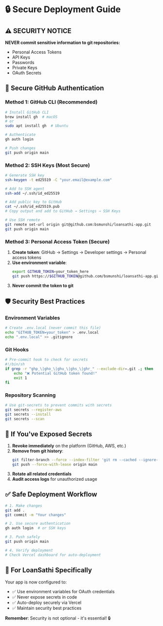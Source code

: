 # 🔒 Secure Deployment Guide

## ⚠️ SECURITY NOTICE

**NEVER commit sensitive information to git repositories:**
- Personal Access Tokens
- API Keys
- Passwords
- Private Keys
- OAuth Secrets

## 🔐 Secure GitHub Authentication

### Method 1: GitHub CLI (Recommended)
```bash
# Install GitHub CLI
brew install gh  # macOS
# or
sudo apt install gh  # Ubuntu

# Authenticate
gh auth login

# Push changes
git push origin main
```

### Method 2: SSH Keys (Most Secure)
```bash
# Generate SSH key
ssh-keygen -t ed25519 -C "your.email@example.com"

# Add to SSH agent
ssh-add ~/.ssh/id_ed25519

# Add public key to GitHub
cat ~/.ssh/id_ed25519.pub
# Copy output and add to GitHub → Settings → SSH Keys

# Use SSH remote
git remote set-url origin git@github.com:bsmunshi/loansathi-app.git
git push origin main
```

### Method 3: Personal Access Token (Secure)
1. **Create token**: GitHub → Settings → Developer settings → Personal access tokens
2. **Use environment variable**:
   ```bash
   export GITHUB_TOKEN=your_token_here
   git push https://$GITHUB_TOKEN@github.com/bsmunshi/loansathi-app.git main
   ```
3. **Never commit the token to git**

## 🛡️ Security Best Practices

### Environment Variables
```bash
# Create .env.local (never commit this file)
echo "GITHUB_TOKEN=your_token" > .env.local
echo ".env.local" >> .gitignore
```

### Git Hooks
```bash
# Pre-commit hook to check for secrets
#!/bin/sh
if grep -r "ghp_\|gho_\|ghu_\|ghs_\|ghr_" --exclude-dir=.git .; then
    echo "❌ Potential GitHub token found!"
    exit 1
fi
```

### Repository Scanning
```bash
# Use git-secrets to prevent commits with secrets
git secrets --register-aws
git secrets --install
git secrets --scan
```

## 🔄 If You've Exposed Secrets

1. **Revoke immediately** on the platform (GitHub, AWS, etc.)
2. **Remove from git history**:
   ```bash
   git filter-branch --force --index-filter 'git rm --cached --ignore-unmatch filename' --prune-empty --tag-name-filter cat -- --all
   git push --force-with-lease origin main
   ```
3. **Rotate all related credentials**
4. **Audit access logs** for unauthorized usage

## ✅ Safe Deployment Workflow

```bash
# 1. Make changes
git add .
git commit -m "Your changes"

# 2. Use secure authentication
gh auth login  # or SSH keys

# 3. Push safely
git push origin main

# 4. Verify deployment
# Check Vercel dashboard for auto-deployment
```

## 🎯 For LoanSathi Specifically

Your app is now configured to:
- ✅ Use environment variables for OAuth credentials
- ✅ Never expose secrets in code
- ✅ Auto-deploy securely via Vercel
- ✅ Maintain security best practices

**Remember**: Security is not optional - it's essential! 🔒
